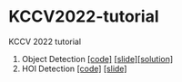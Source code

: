 # KCCV2022-tutorial
KCCV 2022 tutorial 

1. Object Detection [[code]](https://github.com/mlvlab/KCCV2022-tutorial/blob/main/KCCV2022_Object_Detection_Problem.ipynb) [[slide]](https://github.com/mlvlab/KCCV2022-tutorial/blob/main/KCCV22-Object_Detection.pdf)[[solution]](https://github.com/mlvlab/KCCV2022-tutorial/blob/main/KCCV2022_Object_Detection_Solution.ipynb)
2. HOI Detection [[code]](https://github.com/mlvlab/KCCV2022-tutorial/blob/main/02_Human_Object_Interaction_Detection_tutorial.ipynb) [[slide]](https://github.com/mlvlab/KCCV2022-tutorial/blob/main/KCCV22-HOI_Detection.pdf)
